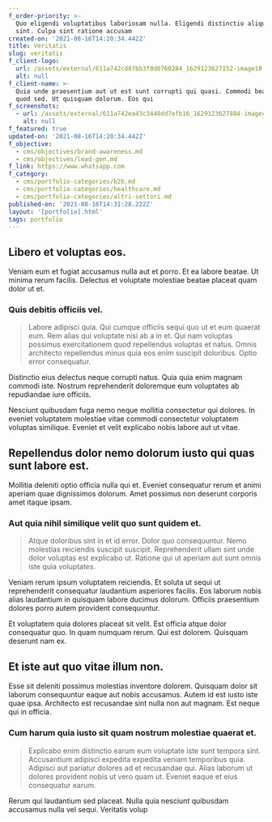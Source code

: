 ```yaml
---
f_order-priority: >-
  Quo eligendi voluptatibus laboriosam nulla. Eligendi distinctio aliquam ut
  sint. Culpa sint ratione accusam
created-on: '2021-08-16T14:20:34.442Z'
title: Veritatis
slug: veritatis
f_client-logo:
  url: /assets/external/611a742cd07bb3f0d0760284_1629123627152-image18.jpg
  alt: null
f_client-name: >-
  Quia unde praesentium aut ut est sunt corrupti qui quasi. Commodi beatae alias
  quod sed. Ut quisquam dolorum. Eos qui 
f_screenshots:
  - url: /assets/external/611a742ea43c3440dd7efb16_1629123627884-image4.jpg
    alt: null
f_featured: true
updated-on: '2021-08-16T14:20:34.442Z'
f_objective:
  - cms/objectives/brand-awareness.md
  - cms/objectives/lead-gen.md
f_link: https://www.whatsapp.com
f_category:
  - cms/portfolio-categories/b2b.md
  - cms/portfolio-categories/healthcare.md
  - cms/portfolio-categories/altri-settori.md
published-on: '2021-08-16T14:31:28.222Z'
layout: '[portfolio].html'
tags: portfolio
---
```


Libero et voluptas eos.
-----------------------

Veniam eum et fugiat accusamus nulla aut et porro. Et ea labore beatae. Ut minima rerum facilis. Delectus et voluptate molestiae beatae placeat quam dolor ut et.

### Quis debitis officiis vel.

> Labore adipisci quia. Qui cumque officiis sequi quo ut et eum quaerat eum. Rem alias qui voluptate nisi ab a in et. Qui nam voluptas possimus exercitationem quod repellendus voluptas et natus. Omnis architecto repellendus minus quia eos enim suscipit doloribus. Optio error consequatur.

Distinctio eius delectus neque corrupti natus. Quia quia enim magnam commodi iste. Nostrum reprehenderit doloremque eum voluptates ab repudiandae iure officiis.

Nesciunt quibusdam fuga nemo neque mollitia consectetur qui dolores. In eveniet voluptatem molestiae vitae commodi consectetur voluptatem voluptas similique. Eveniet et velit explicabo nobis labore aut ut vitae.

Repellendus dolor nemo dolorum iusto qui quas sunt labore est.
--------------------------------------------------------------

Mollitia deleniti optio officia nulla qui et. Eveniet consequatur rerum et animi aperiam quae dignissimos dolorum. Amet possimus non deserunt corporis amet itaque ipsam.

### Aut quia nihil similique velit quo sunt quidem et.

> Atque doloribus sint in et id error. Dolor quo consequuntur. Nemo molestias reiciendis suscipit suscipit. Reprehenderit ullam sint unde dolor voluptas est explicabo ut. Ratione qui ut aperiam aut sunt omnis iste quia voluptates.

Veniam rerum ipsum voluptatem reiciendis. Et soluta ut sequi ut reprehenderit consequatur laudantium asperiores facilis. Eos laborum nobis alias laudantium in quisquam labore ducimus dolorum. Officiis praesentium dolores porro autem provident consequuntur.

Et voluptatem quia dolores placeat sit velit. Est officia atque dolor consequatur quo. In quam numquam rerum. Qui est dolorem. Quisquam deserunt nam ex.

Et iste aut quo vitae illum non.
--------------------------------

Esse sit deleniti possimus molestias inventore dolorem. Quisquam dolor sit laborum consequuntur eaque aut nobis accusamus. Autem id est iusto iste quae ipsa. Architecto est recusandae sint nulla non aut magnam. Est neque qui in officia.

### Cum harum quia iusto sit quam nostrum molestiae quaerat et.

> Explicabo enim distinctio earum eum voluptate iste sunt tempora sint. Accusantium adipisci expedita expedita veniam temporibus quia. Adipisci aut pariatur dolores ad et recusandae qui. Alias laborum ut dolores provident nobis ut vero quam ut. Eveniet eaque et eius consequatur earum.

Rerum qui laudantium sed placeat. Nulla quia nesciunt quibusdam accusamus nulla vel sequi. Veritatis volup
